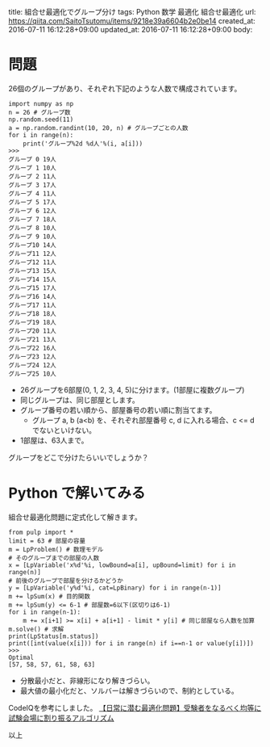 title: 組合せ最適化でグループ分け
tags: Python 数学 最適化 組合せ最適化
url: https://qiita.com/SaitoTsutomu/items/9218e39a6604b2e0be14
created_at: 2016-07-11 16:12:28+09:00
updated_at: 2016-07-11 16:12:28+09:00
body:

# 問題
26個のグループがあり、それぞれ下記のような人数で構成されています。


```py3:python3
import numpy as np
n = 26 # グループ数
np.random.seed(11)
a = np.random.randint(10, 20, n) # グループごとの人数
for i in range(n):
    print('グループ%2d %d人'%(i, a[i]))
>>>
グループ 0 19人
グループ 1 10人
グループ 2 11人
グループ 3 17人
グループ 4 11人
グループ 5 17人
グループ 6 12人
グループ 7 18人
グループ 8 10人
グループ 9 10人
グループ10 14人
グループ11 12人
グループ12 11人
グループ13 15人
グループ14 15人
グループ15 17人
グループ16 14人
グループ17 11人
グループ18 18人
グループ19 18人
グループ20 11人
グループ21 13人
グループ22 16人
グループ23 12人
グループ24 12人
グループ25 10人
```

- 26グループを6部屋(0, 1, 2, 3, 4, 5)に分けます。(1部屋に複数グループ)
- 同じグループは、同じ部屋とします。
- グループ番号の若い順から、部屋番号の若い順に割当てます。
    - グループ a, b (a<b) を、それぞれ部屋番号 c, d に入れる場合、c <= d でないといけない。
- 1部屋は、63人まで。

グループをどこで分けたらいいでしょうか？

# Python で解いてみる

組合せ最適化問題に定式化して解きます。

```py3:python3
from pulp import *
limit = 63 # 部屋の容量
m = LpProblem() # 数理モデル
# そのグループまでの部屋の人数
x = [LpVariable('x%d'%i, lowBound=a[i], upBound=limit) for i in range(n)]
# 前後のグループで部屋を分けるかどうか
y = [LpVariable('y%d'%i, cat=LpBinary) for i in range(n-1)]
m += lpSum(x) # 目的関数
m += lpSum(y) <= 6-1 # 部屋数=6以下(区切りは6-1)
for i in range(n-1):
    m += x[i+1] >= x[i] + a[i+1] - limit * y[i] # 同じ部屋なら人数を加算
m.solve() # 求解
print(LpStatus[m.status])
print([int(value(x[i])) for i in range(n) if i==n-1 or value(y[i])])
>>>
Optimal
[57, 58, 57, 61, 58, 63]
```

- 分散最小だと、非線形になり解きづらい。
- 最大値の最小化だと、ソルバーは解きづらいので、制約としている。

CodeIQを参考にしました。
[【日常に潜む最適化問題】受験者をなるべく均等に試験会場に割り振るアルゴリズム](https://codeiq.jp/magazine/2014/06/10973/)

以上

